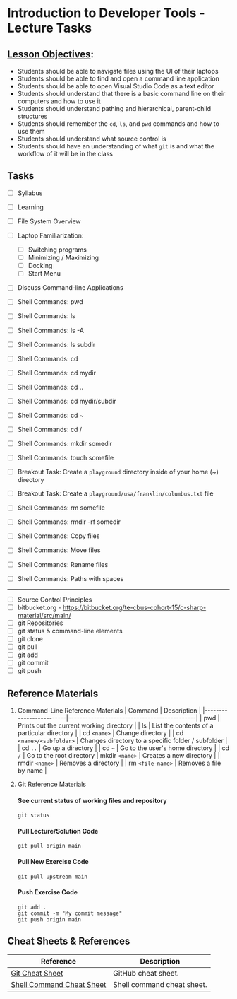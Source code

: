 # Introduction to Developer Tools - Lecture Tasks

## **[Lesson Objectives](https://book.techelevator.com/v2_3/content/introduction-to-tools.html):**

- Students should be able to navigate files using the UI of their laptops
- Students should be able to find and open a command line application
- Students should be able to open Visual Studio Code as a text editor
- Students should understand that there is a basic command line on their computers and how to use it
- Students should understand pathing and hierarchical, parent-child structures
- Students should remember the `cd`, `ls`, and `pwd` commands and how to use them
- Students should understand what source control is
- Students should have an understanding of what `git` is and what the workflow of it will be in the class

## Tasks

- [ ] Syllabus
- [ ] Learning
    
- [ ] File System Overview
- [ ] Laptop Familiarization: 
    - [ ] Switching programs
    - [ ] Minimizing / Maximizing
    - [ ] Docking
    - [ ] Start Menu

- [ ] Discuss Command-line Applications

- [ ] Shell Commands: pwd

- [ ] Shell Commands: ls
- [ ] Shell Commands: ls -A
- [ ] Shell Commands: ls subdir

- [ ] Shell Commands: cd
- [ ] Shell Commands: cd mydir
- [ ] Shell Commands: cd ..
- [ ] Shell Commands: cd mydir/subdir
- [ ] Shell Commands: cd ~
- [ ] Shell Commands: cd /

- [ ] Shell Commands: mkdir somedir

- [ ] Shell Commands: touch somefile

- [ ] Breakout Task: Create a `playground` directory inside of your home (~) directory
- [ ] Breakout Task: Create a `playground/usa/franklin/columbus.txt` file

- [ ] Shell Commands: rm somefile
- [ ] Shell Commands: rmdir -rf somedir

- [ ] Shell Commands: Copy files
- [ ] Shell Commands: Move files
- [ ] Shell Commands: Rename files

- [ ] Shell Commands: Paths with spaces

--- 

- [ ] Source Control Principles
- [ ] bitbucket.org - https://bitbucket.org/te-cbus-cohort-15/c-sharp-material/src/main/
- [ ] git Repositories
- [ ] git status & command-line elements
- [ ] git clone
- [ ] git pull
- [ ] git add
- [ ] git commit
- [ ] git push

## **Reference Materials**

1. Command-Line Reference Materials
    | Command                 | Description                                 |
    |-------------------------|---------------------------------------------|
    | pwd                     | Prints out the current working directory    |
    | ls                      | List the contents of a particular directory |
    | cd `<name>`             | Change directory                            |
    | cd `<name>/<subfolder>` | Changes directory to a specific folder / subfolder |
    | cd `..`                 | Go up a directory                           |
    | cd `~`                  | Go to the user's home directory |
    | cd `/`                  | Go to the root directory
    | mkdir `<name>`          | Creates a new directory                     |
    | rmdir `<name>`          | Removes a directory                         |
    | rm `<file-name>`        | Removes a file by name                      |

2. Git Reference Materials
    #### See current status of working files and repository
    ```
    git status
    ```

    #### Pull Lecture/Solution Code
    ```
    git pull origin main
    ```

    #### Pull New Exercise Code
    ```
    git pull upstream main
    ```

    #### Push Exercise Code
    ```
    git add .
    git commit -m "My commit message"
    git push origin main
    ```

## Cheat Sheets & References
| Reference | Description |
|-----------|-------------|
| [Git Cheat Sheet](https://drive.google.com/open?id=0Bz4DHj0l-C66QjRfN05LWWZIRGs) | GitHub cheat sheet. |
| [Shell Command Cheat Sheet](https://drive.google.com/open?id=0Bz4DHj0l-C66ak9ZZVc0cjNZZU0) | Shell command cheat sheet. |

